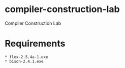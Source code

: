 # compiler-construction-lab
Compiler Construction Lab

# Requirements
```
* flex-2.5.4a-1.exe
* bison-2.4.1.exe
```
